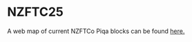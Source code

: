 # NZFTC25

A web map of current NZFTCo Piqa blocks can be found <a href="https://FruitionHB.github.io/Piqa2025/">here.</a>
